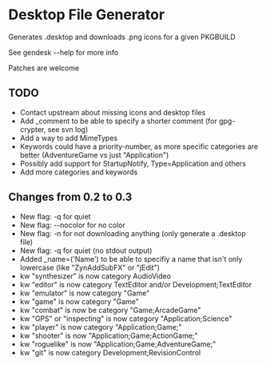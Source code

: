 Desktop File Generator
======================

Generates .desktop and downloads .png icons for a given PKGBUILD

See gendesk --help for more info

Patches are welcome


TODO
----
* Contact upstream about missing icons and desktop files
* Add \_comment to be able to specify a shorter comment (for gpg-crypter, see svn log)
* Add a way to add MimeTypes
* Keywords could have a priority-number, as more specific categories are better (AdventureGame vs just "Application")
* Possibly add support for StartupNotify, Type=Application and others
* Add more categories and keywords


Changes from 0.2 to 0.3
-----------------------
* New flag: -q for quiet
* New flag: --nocolor for no color
* New flag: -n for not downloading anything (only generate a .desktop file)
* New flag: -q for quiet (no stdout output)
* Added \_name=('Name') to be able to specifiy a name that isn't only lowercase (like "ZynAddSubFX" or "jEdit")
* kw "synthesizer" is now category AudioVideo
* kw "editor" is now category TextEditor and/or Development;TextEditor
* kw "emulator" is now category "Game"
* kw "game" is now category "Game"
* kw "combat" is now be category "Game;ArcadeGame"
* kw "GPS" or "inspecting" is now category "Application;Science"
* kw "player" is now category "Application;Game;"
* kw "shooter" is now "Application;Game;ActionGame;"
* kw "roguelike" is now "Application;Game;AdventureGame;"
* kw "git" is now category Development;RevisionControl

